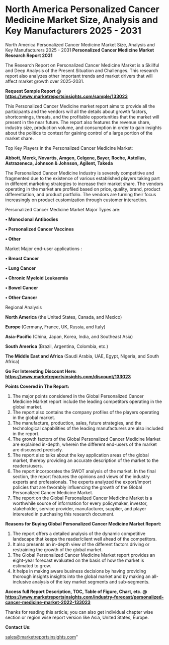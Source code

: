 # North America Personalized Cancer Medicine Market Size, Analysis and Key Manufacturers 2025 - 2031
North America Personalized Cancer Medicine Market Size, Analysis and Key Manufacturers 2025 - 2031
<strong>Personalized Cancer Medicine Market Research Report 2031</strong>

The Research Report on Personalized Cancer Medicine Market is a Skillful and Deep Analysis of the Present Situation and Challenges. This research report also analyzes other important trends and market drivers that will affect market growth over 2025-2031.

<strong>Request Sample Report @ <a href=https://www.marketreportsinsights.com/sample/133023>https://www.marketreportsinsights.com/sample/133023</a></strong>

This Personalized Cancer Medicine market report aims to provide all the participants and the vendors will all the details about growth factors, shortcomings, threats, and the profitable opportunities that the market will present in the near future. The report also features the revenue share, industry size, production volume, and consumption in order to gain insights about the politics to contest for gaining control of a large portion of the market share.

Top Key Players in the Personalized Cancer Medicine Market:

<strong>Abbott, Merck, Novartis, Amgen, Celgene, Bayer, Roche, Astellas, Astrazeneca, Johnson & Johnson, Agilent, Takeda</strong>

The Personalized Cancer Medicine Industry is severely competitive and fragmented due to the existence of various established players taking part in different marketing strategies to increase their market share. The vendors operating in the market are profiled based on price, quality, brand, product differentiation, and product portfolio. The vendors are turning their focus increasingly on product customization through customer interaction.

Personalized Cancer Medicine Market Major Types are:

<strong>• Monoclonal Antibodies

• Personalized Cancer Vaccines

• Other</strong>

Market Major end-user applications :

<strong>• Breast Cancer

• Lung Cancer

• Chronic Myeloid Leukaemia

• Bowel Cancer

• Other Cancer</strong>

Regional Analysis

</u><strong><b>North America</b></strong> (the United States, Canada, and Mexico)

<strong><b>Europe </b></strong>(Germany, France, UK, Russia, and Italy)

<strong><b>Asia-Pacific</b></strong> (China, Japan, Korea, India, and Southeast Asia)

<strong><b>South America</b></strong> (Brazil, Argentina, Colombia, etc.)

<strong><b>The Middle East and Africa</b></strong> (Saudi Arabia, UAE, Egypt, Nigeria, and South Africa)

<strong>Go For Interesting Discount Here: <a href=https://www.marketreportsinsights.com/discount/133023>https://www.marketreportsinsights.com/discount/133023</a></strong>

<strong>Points Covered in The Report:</strong>
<ol>
  <li>The major points considered in the Global Personalized Cancer Medicine Market report include the leading competitors operating in the global market.</li>
  <li>The report also contains the company profiles of the players operating in the global market.</li>
  <li>The manufacture, production, sales, future strategies, and the technological capabilities of the leading manufacturers are also included in the report.</li>
  <li>The growth factors of the Global Personalized Cancer Medicine Market are explained in-depth, wherein the different end-users of the market are discussed precisely.</li>
  <li>The report also talks about the key application areas of the global market, thereby providing an accurate description of the market to the readers/users.</li>
  <li>The report incorporates the SWOT analysis of the market. In the final section, the report features the opinions and views of the industry experts and professionals. The experts analyzed the export/import policies that are favorably influencing the growth of the Global Personalized Cancer Medicine Market.</li>
  <li>The report on the Global Personalized Cancer Medicine Market is a worthwhile source of information for every policymaker, investor, stakeholder, service provider, manufacturer, supplier, and player interested in purchasing this research document.</li>
</ol>
<strong>Reasons for Buying Global Personalized Cancer Medicine Market Report:</strong>

<ol>
  <li>The report offers a detailed analysis of the dynamic competitive landscape that keeps the reader/client well ahead of the competitors.</li>
  <li>It also presents an in-depth view of the different factors driving or restraining the growth of the global market.</li>
  <li>The Global Personalized Cancer Medicine Market report provides an eight-year forecast evaluated on the basis of how the market is estimated to grow.</li>
  <li>It helps in making aware business decisions by having providing thorough insights insights into the global market and by making an all-inclusive analysis of the key market segments and sub-segments.</li>
</ol>
<strong>Access full Report Description, TOC, Table of Figure, Chart, etc. @ <a href=https://www.marketreportsinsights.com/industry-forecast/personalized-cancer-medicine-market-2022-133023>https://www.marketreportsinsights.com/industry-forecast/personalized-cancer-medicine-market-2022-133023</a></strong>


Thanks for reading this article; you can also get individual chapter wise section or region wise report version like Asia, United States, Europe.

<strong>Contact Us:</strong>

sales@marketreportsinsights.com"
